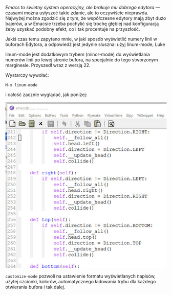 _Emacs to świetny system operacyjny, ale brakuje mu dobrego edytora_ — czasami można usłyszeć takie zdanie, ale to oczywiście nieprawda. Najwyżej można zgodzić się z tym, że współczesne edytory mają zbyt dużo bajerów, a w Emacsie trzeba pochylić się trochę głębiej nad konfiguracją żeby uzyskać podobny efekt, co i tak procentuje na przyszłość.

Jakiś czas temu zapytano mnie, w jaki sposób wyświetlić numery linii w buforach Edytora, a odpowiedź jest jedynie słuszna: użyj linum-mode, Luke

linum-mode jest dodatkowym trybem (minor-mode) do wyświetlania numerów linii po lewej stronie bufora, na specjalnie do tego stworzonym marginesie. Przyszedł wraz z wersją 22.

Wystarczy wywołać:

```elisp
M-x linum-mode
```

i całość zacznie wyglądać, jak poniżej:

![emacs-linum-mode](images/emacs-linum-mode.jpg)

`customize-mode` pozwoli na ustawienie formatu wyświetlanych napisów, użytej czcionki, kolorów, automatycznego ładowania trybu dla każdego otwierania bufora i tak dalej.